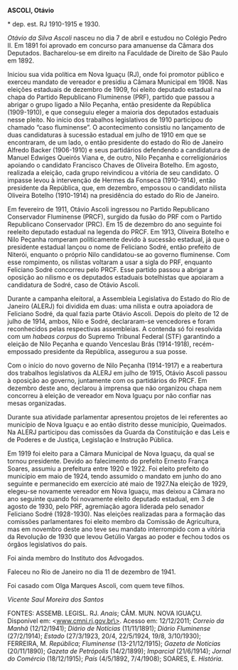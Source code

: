 **ASCOLI, Otávio**

\* dep. est. RJ 1910-1915 e 1930.

*Otávio da Silva Ascoli* nasceu no dia 7 de abril e estudou no Colégio
Pedro II. Em 1891 foi aprovado em concurso para amanuense da Câmara dos
Deputados. Bacharelou-se em direito na Faculdade de Direito de São Paulo
em 1892.

Iniciou sua vida política em Nova Iguaçu (RJ), onde foi promotor público
e exerceu mandato de vereador e presidiu a Câmara Municipal em 1908. Nas
eleições estaduais de dezembro de 1909, foi eleito deputado estadual na
chapa do Partido Republicano Fluminense (PRF), partido que passou a
abrigar o grupo ligado a Nilo Peçanha, então presidente da República
(1909-1910), e que conseguiu eleger a maioria dos deputados estaduais
nesse pleito. No início dos trabalhos legislativos de 1910 participou do
chamado “caso fluminense”. O acontecimento consistiu no lançamento de
duas candidaturas à sucessão estadual em julho de 1910 em que se
encontraram, de um lado, o então presidente do estado do Rio de Janeiro
Alfredo Backer (1906-1910) e seus partidários defendendo a candidatura
de Manuel Edwiges Queirós Viana e, de outro, Nilo Peçanha e
correligionários apoiando o candidato Francisco Chaves de Oliveira
Botelho. Em agosto, realizada a eleição, cada grupo reivindicou a
vitória de seu candidato. O impasse levou à intervenção de Hermes da
Fonseca (1910-1914), então presidente da República, que, em dezembro,
empossou o candidato nilista Oliveira Botelho (1910-1914) na presidência
do estado do Rio de Janeiro.

Em fevereiro de 1911, Otávio Ascoli ingressou no Partido Republicano
Conservador Fluminense (PRCF), surgido da fusão do PRF com o Partido
Republicano Conservador (PRC). Em 15 de dezembro do ano seguinte foi
reeleito deputado estadual na legenda do PRCF. Em 1913, Oliveira Botelho
e Nilo Peçanha romperam politicamente devido à sucessão estadual, já que
o presidente estadual lançou o nome de Feliciano Sodré, então prefeito
de Niterói, enquanto o próprio Nilo candidatou-se ao governo fluminense.
Com esse rompimento, os nilistas voltaram a usar a sigla do PRF,
enquanto Feliciano Sodré concorreu pelo PRCF. Esse partido passou a
abrigar a oposição ao nilismo e os deputados estaduais botelhistas que
apoiaram a candidatura de Sodré, caso de Otávio Ascoli.

Durante a campanha eleitoral, a Assembleia Legislativa do Estado do Rio
de Janeiro (ALERJ) foi dividida em duas: uma nilista e outra apoiadora
de Feliciano Sodré, da qual fazia parte Otávio Ascoli. Depois do pleito
de 12 de julho de 1914, ambos, Nilo e Sodré, declararam-se vencedores e
foram reconhecidos pelas respectivas assembleias. A contenda só foi
resolvida com um *habeas corpus* do Supremo Tribunal Federal (STF)
garantindo a eleição de Nilo Peçanha e quando Venceslau Brás
(1914-1918), recém-empossado presidente da República, assegurou a sua
posse.

Com o início do novo governo de Nilo Peçanha (1914-1917) e a reabertura
dos trabalhos legislativos da ALERJ em julho de 1915, Otávio Ascoli
passou à oposição ao governo, juntamente com os partidários do PRCF. Em
dezembro deste ano, declarou à imprensa que não organizou chapa nem
concorreu à eleição de vereador em Nova Iguaçu por não confiar nas mesas
organizadas.

Durante sua atividade parlamentar apresentou projetos de lei referentes
ao município de Nova Iguaçu e ao então distrito desse município,
Queimados. Na ALERJ participou das comissões da Guarda da Constituição e
das Leis e de Poderes e de Justiça, Legislação e Instrução Pública.

Em 1919 foi eleito para a Câmara Municipal de Nova Iguaçu, da qual se
tornou presidente. Devido ao falecimento do prefeito Ernesto França
Soares, assumiu a prefeitura entre 1920 e 1922. Foi eleito prefeito do
município em maio de 1924, tendo assumido o mandato em junho do ano
seguinte e permanecido em exercício até maio de 1927.Na eleição de 1929,
elegeu-se novamente vereador em Nova Iguaçu, mas deixou a Câmara no ano
seguinte quando foi novamente eleito deputado estadual, em 3 de agosto
de 1930, pelo PRF, agremiação agora liderada pelo senador Feliciano
Sodré (1928-1930). Nas eleições realizadas para a formação das comissões
parlamentares foi eleito membro da Comissão de Agricultura, mas em
novembro deste ano teve seu mandato interrompido com a vitória da
Revolução de 1930 que levou Getúlio Vargas ao poder e fechou todos os
órgãos legislativos do país.

Foi ainda membro do Instituto dos Advogados.

Faleceu no Rio de Janeiro no dia 11 de dezembro de 1941.

Foi casado com Olga Marques Ascoli, com quem teve filhos.

*Vicente Saul Moreira dos Santos*

FONTES: ASSEMB. LEGISL. RJ. *Anais*; CÂM. MUN. NOVA IGUAÇU. Disponível
em: \<www.cmni.rj.gov.br\>. Acesso em: 12/12/2011; *Correio da Manhã*
(12/12/1941); *Diário de Notícias* (11/11/1891); *Diário Fluminense*
(27/2/1914); *Estado* (27/3/1923, 20/4, 22/5/1924, 19/8, 3/10/1930);
FERREIRA, M. *República*; *Fluminense* (13-21/12/1915); *Gazeta de
Notícias* (20/11/1890); *Gazeta de Petrópolis* (14/2/1899); *Imparcial*
(21/6/1914); *Jornal do Comércio* (18/12/1915); *País* (4/5/1892,
7/4/1908); SOARES, E. *História*.

